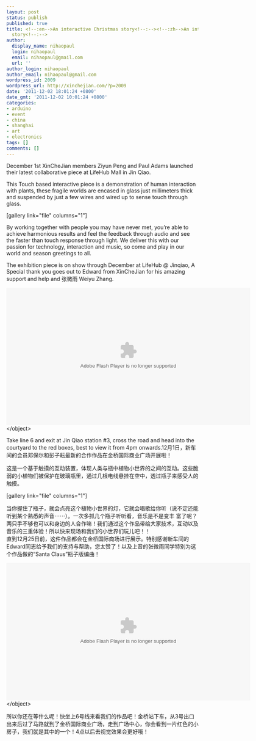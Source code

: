 ```yaml
---
layout: post
status: publish
published: true
title: <!--:en-->An interactive Christmas story<!--:--><!--:zh-->An interactive Christmas
  story<!--:-->
author:
  display_name: nihaopaul
  login: nihaopaul
  email: nihaopaul@gmail.com
  url: ''
author_login: nihaopaul
author_email: nihaopaul@gmail.com
wordpress_id: 2009
wordpress_url: http://xinchejian.com/?p=2009
date: '2011-12-02 18:01:24 +0800'
date_gmt: '2011-12-02 10:01:24 +0800'
categories:
- arduino
- event
- china
- shanghai
- art
- electronics
tags: []
comments: []
---
```

<p><!--:en-->December 1st XinCheJian members Ziyun Peng and Paul Adams launched their latest collaborative piece at LifeHub Mall in Jin Qiao.</p>
<p>This Touch based interactive piece is a demonstration of human interaction with plants, these fragile worlds are encased in glass just millimeters thick and suspended by just a few wires and wired up to sense touch through glass.</p>
<p>[gallery link="file" columns="1"]</p>
<p>By working together with people you may have never met, you&rsquo;re able to achieve harmonious results and feel the feedback through audio and see the faster than touch response through light. We deliver this with our passion for technology, interaction and music, so come and play in our world and season greetings to all.</p>
<p>The exhibition piece is on show through December at LifeHub @ Jinqiao, A Special thank you goes out to Edward from XinCheJian for his amazing support and help and 张微雨 Weiyu Zhang.</p>
<p><object id="youku" width="640" height="360" classid="clsid:d27cdb6e-ae6d-11cf-96b8-444553540000" codebase="http:&#47;&#47;download.macromedia.com&#47;pub&#47;shockwave&#47;cabs&#47;flash&#47;swflash.cab#version=6,0,40,0"><param name="src" value="http:&#47;&#47;player.youku.com&#47;player.php&#47;sid&#47;XMzI4MjAxNjI4&#47;v.swf" &#47;><param name="allowfullscreen" value="true" &#47;><param name="quality" value="high" &#47;><param name="allowscriptaccess" value="always" &#47;><embed id="youku" width="640" height="360" type="application&#47;x-shockwave-flash" src="http:&#47;&#47;player.youku.com&#47;player.php&#47;sid&#47;XMzI4MjAxNjI4&#47;v.swf" allowfullscreen="true" quality="high" allowscriptaccess="always" &#47;><&#47;object></p>
<p>Take line 6 and exit at Jin Qiao station #3, cross the road and head into the courtyard to the red boxes, best to view it from 4pm onwards.<!--:--><!--:zh-->12月1日，新车间的会员邓保尔和彭子耘最新的合作作品在金桥国际商业广场开展啦！</p>
<p>这是一个基于触摸的互动装置，体现人类与瓶中植物小世界的之间的互动。这些脆弱的小植物们被保护在玻璃瓶里，通过几根电线悬挂在空中，透过瓶子来感受人的触摸。</p>
<p>[gallery link="file" columns="1"]</p>
<p>当你握住了瓶子，就会点亮这个植物小世界的灯，它就会唱歌给你听（说不定还能听到某个熟悉的声音⋯⋯）。一次多抓几个瓶子听听看，音乐是不是变丰 富了呢？两只手不够也可以和身边的人合作嘛！我们通过这个作品带给大家技术，互动以及音乐的三重体验！所以快来现场和我们的小世界们玩儿吧！！<br />
直到12月25日前，这件作品都会在金桥国际商场进行展示。特别感谢新车间的Edward同志给予我们的支持与帮助，您太赞了！以及上音的张微雨同学特别为这个作品做的&ldquo;Santa Claus&rdquo;瓶子版编曲！</p>
<p><object id="youku" width="640" height="360" classid="clsid:d27cdb6e-ae6d-11cf-96b8-444553540000" codebase="http:&#47;&#47;download.macromedia.com&#47;pub&#47;shockwave&#47;cabs&#47;flash&#47;swflash.cab#version=6,0,40,0"><param name="src" value="http:&#47;&#47;player.youku.com&#47;player.php&#47;sid&#47;XMzI4MjAxNjI4&#47;v.swf" &#47;><param name="allowfullscreen" value="true" &#47;><param name="quality" value="high" &#47;><param name="allowscriptaccess" value="always" &#47;><embed id="youku" width="640" height="360" type="application&#47;x-shockwave-flash" src="http:&#47;&#47;player.youku.com&#47;player.php&#47;sid&#47;XMzI4MjAxNjI4&#47;v.swf" allowfullscreen="true" quality="high" allowscriptaccess="always" &#47;><&#47;object></p>
<p>所以你还在等什么呢！快坐上6号线来看我们的作品吧！金桥站下车，从3号出口出来后过了马路就到了金桥国际商业广场，走到广场中心，你会看到一片红色的小房子，我们就是其中的一个！4点以后去视觉效果会更好哦！<!--:--></p>

